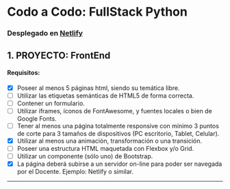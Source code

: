 # Codo a Codo: FullStack Python

### Desplegado en [Netlify](https://keen-stonebraker-349a74.netlify.app/)

## 1. PROYECTO: FrontEnd

#### Requisitos:
 
- [x] Poseer al menos 5 páginas html, siendo su temática libre.
- [ ] Utilizar las etiquetas semánticas de HTML5 de forma correcta.
- [ ] Contener un formulario.
- [ ] Utilizar iframes, íconos de FontAwesome, y fuentes locales o bien de Google Fonts.
- [ ] Tener al menos una página totalmente responsive con mínimo 3 puntos de corte para 3 tamaños de dispositivos (PC escritorio, Tablet, Celular).
- [x] Utilizar al menos una animación, transformación o una transición.
- [ ] Poseer una estructura HTML maquetada con Flexbox y/o Grid.
- [ ] Utilizar un componente (sólo uno) de Bootstrap.
- [x] La página deberá subirse a un servidor on-line para poder ser navegada por el Docente. Ejemplo: Netlify o similar.

---